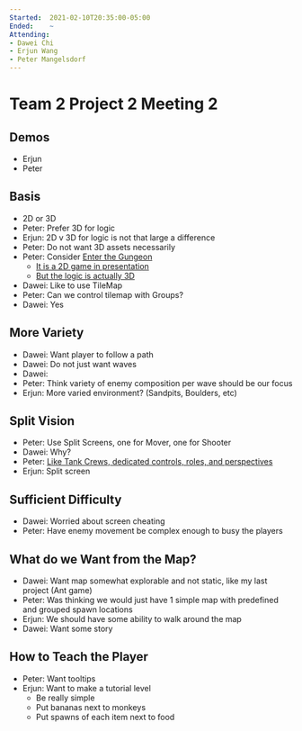 ```yaml
---
Started:  2021-02-10T20:35:00-05:00
Ended:    ~
Attending:
- Dawei Chi
- Erjun Wang
- Peter Mangelsdorf
---
```








# Team 2 Project 2 Meeting 2






## Demos
- Erjun
- Peter







## Basis
- 2D or 3D
- Peter: Prefer 3D for logic
- Erjun: 2D v 3D for logic is not that large a difference
- Peter: Do not want 3D assets necessarily
- Peter: Consider [Enter the Gungeon](https://en.wikipedia.org/wiki/Enter_the_Gungeon)
  - [It is a 2D game in presentation](https://dodgeroll.com/gungeon/images/screenshots/screenshot1.png)
  - [But the logic is actually 3D](https://twitter.com/dodgerollgames/status/593625936131653632)
- Dawei: Like to use TileMap
- Peter: Can we control tilemap with Groups?
- Dawei: Yes








## More Variety
- Dawei: Want player to follow a path
- Dawei: Do not just want waves
- Dawei: 
- Peter: Think variety of enemy composition per wave should be our focus
- Erjun: More varied environment? (Sandpits, Boulders, etc)









## Split Vision
- Peter: Use Split Screens, one for Mover, one for Shooter
- Dawei: Why?
- Peter: [Like Tank Crews, dedicated controls, roles, and perspectives](https://en.wikipedia.org/wiki/Tank#/media/File:British_Sherman_tank_Italy_Dec_1943_IWM_NA_9992.jpg)
- Erjun: Split screen 







## Sufficient Difficulty
- Dawei: Worried about screen cheating
- Peter: Have enemy movement be complex enough to busy the players






## What do we Want from the Map?
- Dawei: Want map somewhat explorable and not static, like my last project (Ant game)
- Peter: Was thinking we would just have 1 simple map with predefined and grouped spawn locations
- Erjun: We should have some ability to walk around the map
- Dawei: Want some story






## How to Teach the Player
- Peter: Want tooltips
- Erjun: Want to make a tutorial level
  - Be really simple
  - Put bananas next to monkeys
  - Put spawns of each item next to food







